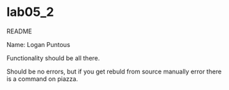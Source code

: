 # lab05_2

README

Name: Logan Puntous

Functionality should be all there.

Should be no errors, but if you get rebuld from source manually error there is a command on piazza.
